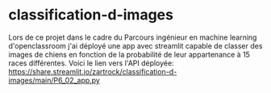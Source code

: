 # classification-d-images
Lors de ce projet dans le cadre du Parcours ingénieur en machine learning d'openclassroom j'ai déployé une app avec streamlit capable de classer des images de chiens en fonction de la probabilité de leur appartenance à 15 races différentes.
Voici le lien vers l'API déployée: https://share.streamlit.io/zartrock/classification-d-images/main/P6_02_app.py
